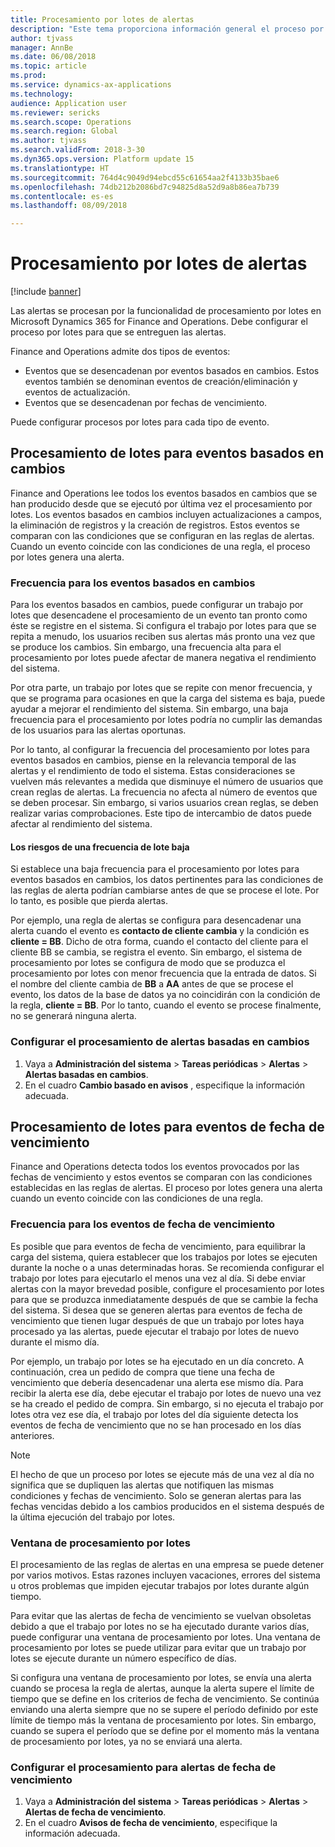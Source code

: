 ```yaml
---
title: Procesamiento por lotes de alertas
description: "Este tema proporciona información general el proceso por lotes de las alertas de Microsoft Dynamics 365 for Finance and Operations."
author: tjvass
manager: AnnBe
ms.date: 06/08/2018
ms.topic: article
ms.prod: 
ms.service: dynamics-ax-applications
ms.technology: 
audience: Application user
ms.reviewer: sericks
ms.search.scope: Operations
ms.search.region: Global
ms.author: tjvass
ms.search.validFrom: 2018-3-30
ms.dyn365.ops.version: Platform update 15
ms.translationtype: HT
ms.sourcegitcommit: 764d4c9049d94ebcd55c61654aa2f4133b35bae6
ms.openlocfilehash: 74db212b2086bd7c94825d8a52d9a8b86ea7b739
ms.contentlocale: es-es
ms.lasthandoff: 08/09/2018

---
```


# <a name="batch-processing-of-alerts"></a>Procesamiento por lotes de alertas
[!include [banner](../includes/banner.md)]

Las alertas se procesan por la funcionalidad de procesamiento por lotes en Microsoft Dynamics 365 for Finance and Operations. Debe configurar el proceso por lotes para que se entreguen las alertas.

Finance and Operations admite dos tipos de eventos:

- Eventos que se desencadenan por eventos basados en cambios. Estos eventos también se denominan eventos de creación/eliminación y eventos de actualización.
- Eventos que se desencadenan por fechas de vencimiento.

Puede configurar procesos por lotes para cada tipo de evento.
        
## <a name="batch-processing-for-change-based-events"></a>Procesamiento de lotes para eventos basados en cambios
Finance and Operations lee todos los eventos basados en cambios que se han producido desde que se ejecutó por última vez el procesamiento por lotes. Los eventos basados en cambios incluyen actualizaciones a campos, la eliminación de registros y la creación de registros. Estos eventos se comparan con las condiciones que se configuran en las reglas de alertas. Cuando un evento coincide con las condiciones de una regla, el proceso por lotes genera una alerta.

### <a name="frequency-for-change-based-events"></a>Frecuencia para los eventos basados en cambios
Para los eventos basados en cambios, puede configurar un trabajo por lotes que desencadene el procesamiento de un evento tan pronto como éste se registre en el sistema. Si configura el trabajo por lotes para que se repita a menudo, los usuarios reciben sus alertas más pronto una vez que se produce los cambios. Sin embargo, una frecuencia alta para el procesamiento por lotes puede afectar de manera negativa el rendimiento del sistema.

Por otra parte, un trabajo por lotes que se repite con menor frecuencia, y que se programa para ocasiones en que la carga del sistema es baja, puede ayudar a mejorar el rendimiento del sistema. Sin embargo, una baja frecuencia para el procesamiento por lotes podría no cumplir las demandas de los usuarios para las alertas oportunas.

Por lo tanto, al configurar la frecuencia del procesamiento por lotes para eventos basados en cambios, piense en la relevancia temporal de las alertas y el rendimiento de todo el sistema. Estas consideraciones se vuelven más relevantes a medida que disminuye el número de usuarios que crean reglas de alertas. La frecuencia no afecta al número de eventos que se deben procesar. Sin embargo, si varios usuarios crean reglas, se deben realizar varias comprobaciones. Este tipo de intercambio de datos puede afectar al rendimiento del sistema.

#### <a name="the-risks-of-low-batch-frequency"></a>Los riesgos de una frecuencia de lote baja
Si establece una baja frecuencia para el procesamiento por lotes para eventos basados en cambios, los datos pertinentes para las condiciones de las reglas de alerta podrían cambiarse antes de que se procese el lote. Por lo tanto, es posible que pierda alertas.

Por ejemplo, una regla de alertas se configura para desencadenar una alerta cuando el evento es **contacto de cliente cambia** y la condición es **cliente = BB**. Dicho de otra forma, cuando el contacto del cliente para el cliente BB se cambia, se registra el evento. Sin embargo, el sistema de procesamiento por lotes se configura de modo que se produzca el procesamiento por lotes con menor frecuencia que la entrada de datos. Si el nombre del cliente cambia de **BB** a **AA** antes de que se procese el evento, los datos de la base de datos ya no coincidirán con la condición de la regla, **cliente = BB**. Por lo tanto, cuando el evento se procese finalmente, no se generará ninguna alerta.

### <a name="set-up-processing-for-change-based-alerts"></a>Configurar el procesamiento de alertas basadas en cambios
1. Vaya a **Administración del sistema** &gt; **Tareas periódicas** &gt; **Alertas** &gt; **Alertas basadas en cambios**.
2. En el cuadro **Cambio basado en avisos** , especifique la información adecuada.

## <a name="batch-processing-for-due-date-events"></a>Procesamiento de lotes para eventos de fecha de vencimiento
Finance and Operations detecta todos los eventos provocados por las fechas de vencimiento y estos eventos se comparan con las condiciones establecidas en las reglas de alertas. El proceso por lotes genera una alerta cuando un evento coincide con las condiciones de una regla.

### <a name="frequency-for-due-date-events"></a>Frecuencia para los eventos de fecha de vencimiento
Es posible que para eventos de fecha de vencimiento, para equilibrar la carga del sistema, quiera establecer que los trabajos por lotes se ejecuten durante la noche o a unas determinadas horas. Se recomienda configurar el trabajo por lotes para ejecutarlo el menos una vez al día. Si debe enviar alertas con la mayor brevedad posible, configure el procesamiento por lotes para que se produzca inmediatamente después de que se cambie la fecha del sistema. Si desea que se generen alertas para eventos de fecha de vencimiento que tienen lugar después de que un trabajo por lotes haya procesado ya las alertas, puede ejecutar el trabajo por lotes de nuevo durante el mismo día.

Por ejemplo, un trabajo por lotes se ha ejecutado en un día concreto. A continuación, crea un pedido de compra que tiene una fecha de vencimiento que debería desencadenar una alerta ese mismo día. Para recibir la alerta ese día, debe ejecutar el trabajo por lotes de nuevo una vez se ha creado el pedido de compra. Sin embargo, si no ejecuta el trabajo por lotes otra vez ese día, el trabajo por lotes del día siguiente detecta los eventos de fecha de vencimiento que no se han procesado en los días anteriores.

> [!NOTE]
> El hecho de que un proceso por lotes se ejecute más de una vez al día no significa que se dupliquen las alertas que notifiquen las mismas condiciones y fechas de vencimiento. Solo se generan alertas para las fechas vencidas debido a los cambios producidos en el sistema después de la última ejecución del trabajo por lotes.

### <a name="batch-processing-window"></a>Ventana de procesamiento por lotes
El procesamiento de las reglas de alertas en una empresa se puede detener por varios motivos. Estas razones incluyen vacaciones, errores del sistema u otros problemas que impiden ejecutar trabajos por lotes durante algún tiempo.

Para evitar que las alertas de fecha de vencimiento se vuelvan obsoletas debido a que el trabajo por lotes no se ha ejecutado durante varios días, puede configurar una ventana de procesamiento por lotes. Una ventana de procesamiento por lotes se puede utilizar para evitar que un trabajo por lotes se ejecute durante un número específico de días.

Si configura una ventana de procesamiento por lotes, se envía una alerta cuando se procesa la regla de alertas, aunque la alerta supere el límite de tiempo que se define en los criterios de fecha de vencimiento. Se continúa enviando una alerta siempre que no se supere el período definido por este límite de tiempo más la ventana de procesamiento por lotes. Sin embargo, cuando se supera el período que se define por el momento más la ventana de procesamiento por lotes, ya no se enviará una alerta.

### <a name="set-up-processing-for-due-date-alerts"></a>Configurar el procesamiento para alertas de fecha de vencimiento
1. Vaya a **Administración del sistema** &gt; **Tareas periódicas** &gt; **Alertas** &gt; **Alertas de fecha de vencimiento**.
2. En el cuadro **Avisos de fecha de vencimiento**, especifique la información adecuada.

